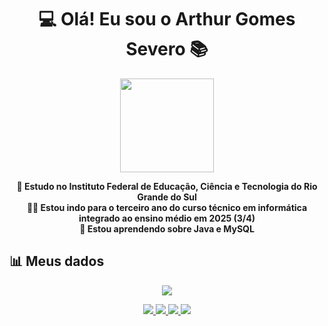 
 
<h1 align="center">💻 Olá! Eu sou o Arthur Gomes Severo 📚</h1>
<p align="center">
  <img src="https://ifrs.edu.br/wp-content/uploads/2022/08/Logo-IFRS-cores-sem-fundo-Horizontal.png" height="150px">
</p>

<p align="center">
  <strong>🏫 Estudo no Instituto Federal de Educação, Ciência e Tecnologia do Rio Grande do Sul</strong><br>
  <strong>👨‍💻 Estou indo para o terceiro ano do curso técnico em informática integrado ao ensino médio em 2025 (3/4)</strong><br>
  <strong>🧠 Estou aprendendo sobre Java e MySQL</strong>
</p>

## 📊 Meus dados
<p align="center">
  <img src = "https://github-readme-stats.vercel.app/api/top-langs/?username=mercuriohg&layout=compact&langs_count=16&theme=dracula">
</p>

<div>
  <p align="center">
  <a href = "https://www.instagram.com/arthursg14/"><img src = "https://img.shields.io/badge/Instagram-E4405F?style=for-the-badge&logo=instagram&logoColor=white">
  <a href = "https://br.pinterest.com/mercuriohg16/"><img src = "https://img.shields.io/badge/Pinterest-%23E60023.svg?&style=for-the-badge&logo=Pinterest&logoColor=white">
  <a href = "https://x.com/arthursg14__"><img src = "https://img.shields.io/badge/Twitter-1DA1F2?style=for-the-badge&logo=twitter&logoColor=white!">
  <a href = "https://www.tiktok.com/@arthursg14"><img src = "https://img.shields.io/badge/TikTok-000000?style=for-the-badge&logo=tiktok&logoColor=white">
  </p>
</div>
